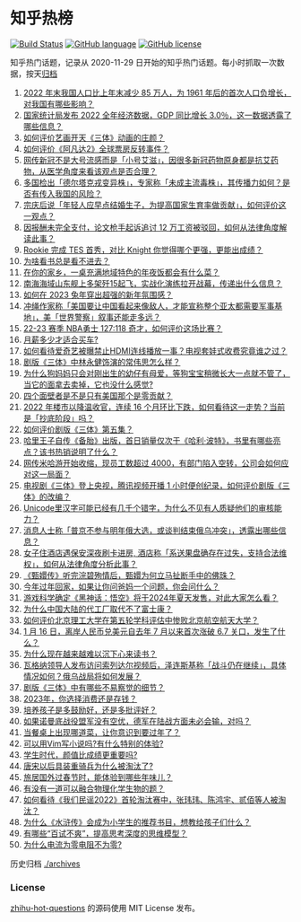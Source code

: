 # 知乎热榜
[![Build Status](https://github.com/ToWeLong/zhihu-hot-questions/workflows/CI/badge.svg)](https://github.com/ToWeLong/zhihu-hot-questions/actions)
[![GitHub language](https://img.shields.io/badge/language-golang-orange.svg)](https://golang.org/)
[![GitHub license](https://img.shields.io/github/license/ToWeLong/zhihu-hot-questions)](https://github.com/ToWeLong/zhihu-hot-questions/blob/main/LICENSE)

知乎热门话题，记录从 2020-11-29 日开始的知乎热门话题。每小时抓取一次数据，按天[归档](./archives)

<!-- BEGIN -->

1. [2022 年末我国人口比上年末减少 85 万人，为 1961 年后的首次人口负增长，对我国有哪些影响？](https://www.zhihu.com/question/579202398)
1. [国家统计局发布 2022 全年经济数据，GDP 同比增长 3.0％，这一数据透露了哪些信息？](https://www.zhihu.com/question/579202124)
1. [如何评价艺画开天《三体》动画的庄颜？](https://www.zhihu.com/question/578668285)
1. [如何评价《阿凡达2》全球票房反转事件？](https://www.zhihu.com/question/577988598)
1. [网传新冠不是大号流感而是「小号艾滋」，因很多新冠药物原身都是抗艾药物，从医学角度来看该观点是否合理？](https://www.zhihu.com/question/579008327)
1. [多国检出「德尔塔克戎变异株」，专家称「未成主流毒株」，其传播力如何？是否有传入我国的风险？](https://www.zhihu.com/question/579029579)
1. [宗庆后说「年轻人应早点结婚生子，为提高国家生育率做贡献」，如何评价这一观点？](https://www.zhihu.com/question/579061948)
1. [因报酬未完全支付，论文枪手起诉追讨 12 万工资被驳回，如何从法律角度解读此事？](https://www.zhihu.com/question/579052104)
1. [Rookie 完成 TES 首秀，对比 Knight 你觉得哪个更强，更能出成绩？](https://www.zhihu.com/question/579072492)
1. [为啥看书总是看不进去？](https://www.zhihu.com/question/579058417)
1. [在你的家乡，一桌充满地域特色的年夜饭都会有什么菜？](https://www.zhihu.com/question/576987621)
1. [南海海域山东舰上多架歼15起飞，实战化演练拉开战幕，传递出什么信息？](https://www.zhihu.com/question/579001927)
1. [如何在 2023 兔年穿出超强的新年氛围感？](https://www.zhihu.com/question/576455499)
1. [冲绳作家称「美国要让中国看起来像敌人，才能宣称整个亚太都需要军事基地」，美「世界警察」叙事还能走多远？](https://www.zhihu.com/question/579030392)
1. [22-23 赛季 NBA勇士 127:118 奇才，如何评价这场比赛？](https://www.zhihu.com/question/579147732)
1. [月薪多少才适合买车?](https://www.zhihu.com/question/474729149)
1. [如何看待爱奇艺被曝禁止HDMI连线播放一事？电视套娃式收费究竟谁之过？](https://www.zhihu.com/question/579017821)
1. [剧版《三体》中林永健饰演的常伟思怎么样？](https://www.zhihu.com/question/578886711)
1. [为什么狗妈妈只会对刚出生的幼仔有母爱，等狗宝宝稍微长大一点就不管了，当它的面拿去卖掉，它也没什么感觉?](https://www.zhihu.com/question/573857956)
1. [四个面壁者是不是只有美国那个是零贡献？](https://www.zhihu.com/question/578350988)
1. [2022 年楼市以降温收官，连续 16 个月环比下跌，如何看待这一走势？当前是「抄底阶段」吗？](https://www.zhihu.com/question/579005983)
1. [如何评价剧版《三体》第五集？](https://www.zhihu.com/question/579076003)
1. [哈里王子自传《备胎》出版，首日销量仅次于《哈利·波特》，书里有哪些亮点？该书热销说明了什么？](https://www.zhihu.com/question/578085343)
1. [网传米哈游开始收缩，现员工数超过 4000，有部门陷入空转，公司会如何应对这一局面？](https://www.zhihu.com/question/578064251)
1. [电视剧《三体》登上央视，腾讯视频开播 1 小时便创纪录，如何评价剧版《三体》的改编？](https://www.zhihu.com/question/579002657)
1. [Unicode里汉字可能已经有几千个错字，为什么不见有人质疑他们的审核能力？](https://www.zhihu.com/question/578135470)
1. [消息人士称「普京不参与明年俄大选，或谈判结束俄乌冲突」，透露出哪些信息？](https://www.zhihu.com/question/579012602)
1. [女子住酒店遇保安深夜刷卡进房, 酒店称「系送果盘确存在过失，支持合法维权」，如何从法律角度分析此事？](https://www.zhihu.com/question/579009608)
1. [《甄嬛传》听完浣碧殉情后，甄嬛为何立马扯断手中的佛珠？](https://www.zhihu.com/question/409774541)
1. [今年过年回家，如果让你问爸妈一个问题，你会问什么？](https://www.zhihu.com/question/579034942)
1. [游戏科学确定《黑神话：悟空》将于2024年夏天发售，对此大家怎么看？](https://www.zhihu.com/question/579010520)
1. [为什么中国大陆的代工厂取代不了富士康？](https://www.zhihu.com/question/497225723)
1. [如何评价北京理工大学在第五轮学科评估中惨败北京航空航天大学？](https://www.zhihu.com/question/578555974)
1. [1 月 16 日，离岸人民币兑美元自去年 7 月以来首次涨破 6.7 关口，发生了什么？](https://www.zhihu.com/question/579006304)
1. [为什么现在越来越难以沉下心来读书？](https://www.zhihu.com/question/578835961)
1. [瓦格纳领导人发布访问索列达尔视频后，泽连斯基称「战斗仍在继续」，具体情况如何？俄乌战局将如何发展？](https://www.zhihu.com/question/579010205)
1. [剧版《三体》中有哪些不易察觉的细节？](https://www.zhihu.com/question/578899177)
1. [2023年，你选择消费还是存钱？](https://www.zhihu.com/question/576265012)
1. [培养孩子是多鼓励好，还是多批评好？](https://www.zhihu.com/question/577903791)
1. [如果诺曼底战役盟军没有空优，德军在陆战方面未必会输，对吗？](https://www.zhihu.com/question/509095446)
1. [当餐桌上出现哪道菜，让你意识到要过年了？](https://www.zhihu.com/question/578829000)
1. [可以用Vim写小说吗?有什么特别的体验?](https://www.zhihu.com/question/578462882)
1. [学生时代，颜值比成绩更重要吗?](https://www.zhihu.com/question/578330512)
1. [唐宋以后具装重骑兵为什么被淘汰了?](https://www.zhihu.com/question/578828035)
1. [旅居国外过春节时，能体验到哪些年味儿？](https://www.zhihu.com/question/578264142)
1. [有没有一道可以融合物理化学生物的题？](https://www.zhihu.com/question/499682974)
1. [如何看待《我们民谣2022》首轮淘汰赛中，张玮玮、陈鸿宇、贰佰等人被淘汰？](https://www.zhihu.com/question/578707055)
1. [为什么《水浒传》会成为小学生的推荐书目，想教给孩子们什么？](https://www.zhihu.com/question/391790918)
1. [有哪些“百试不爽”，提高思考深度的思维模型？](https://www.zhihu.com/question/431330002)
1. [为什么电流为零电阻不为零?](https://www.zhihu.com/question/570278163)

<!-- END -->

历史归档 [./archives](./archives)


### License
[zhihu-hot-questions](https://github.com/towelong/zhihu-hot-questions) 的源码使用 MIT License 发布。